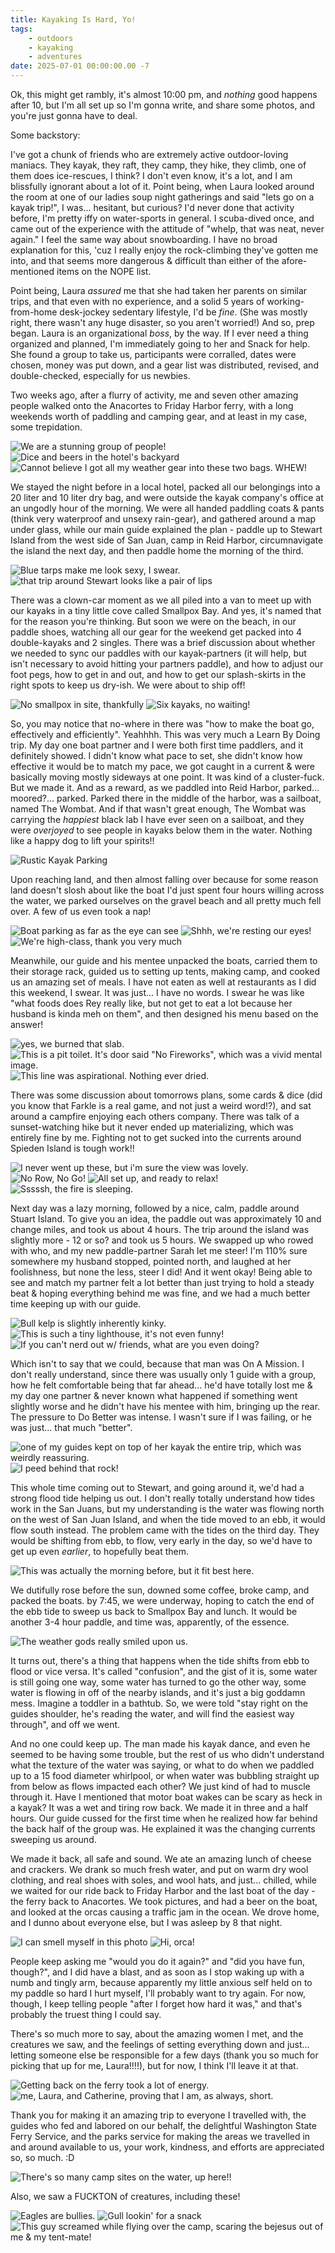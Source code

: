 ```yaml
---
title: Kayaking Is Hard, Yo!
tags: 
    - outdoors
    - kayaking
    - adventures
date: 2025-07-01 00:00:00.00 -7
---
```


Ok, this might get rambly, it's almost 10:00 pm, and _nothing_ good happens after 10, but I'm all set up so I'm gonna write, and share some photos, and you're just gonna have to deal.

Some backstory:

I've got a chunk of friends who are extremely active outdoor-loving maniacs. They kayak, they raft, they camp, they hike, they climb, one of them does ice-rescues, I think? I don't even know, it's a lot, and I am blissfully ignorant about a lot of it. Point being, when Laura looked around the room at one of our ladies soup night gatherings and said "lets go on a kayak trip!", I was... hesitant, but curious? I'd never done that activity before, I'm pretty iffy on water-sports in general. I scuba-dived once, and came out of the experience with the attitude of "whelp, that was neat, never again." I feel the same way about snowboarding. I have no broad explanation for this, 'cuz I really enjoy the rock-climbing they've gotten me into, and that seems more dangerous & difficult than either of the afore-mentioned items on the NOPE list. 

Point being, Laura _assured_ me that she had taken her parents on similar trips, and that even with no experience, and a solid 5 years of working-from-home desk-jockey sedentary lifestyle, I'd be _fine_. (She was mostly right, there wasn't any huge disaster, so you aren't worried!) And so, prep began. Laura is an organizational _boss_, by the way. If I ever need a thing organized and planned, I'm immediately going to her and Snack for help. She found a group to take us, participants were corralled, dates were chosen, money was put down, and a gear list was distributed, revised, and double-checked, especially for us newbies. 

Two weeks ago, after a flurry of activity, me and seven other amazing people walked onto the Anacortes to Friday Harbor ferry, with a long weekends worth of paddling and camping gear, and at least in my case, some trepidation.

![We are a stunning group of people!]({{imageDir}}/kayak/ferry.jpg)
![Dice and beers in the hotel's backyard]({{imageDir}}/kayak/pregame.jpg)
![Cannot believe I got all my weather gear into these two bags. WHEW!]({{imageDir}}/kayak/packed.jpg)

We stayed the night before in a local hotel, packed all our belongings into a 20 liter and 10 liter dry bag, and were outside the kayak company's office at an ungodly hour of the morning. We were all handed paddling coats & pants (think very waterproof and unsexy rain-gear), and gathered around a map under glass, while our main guide explained the plan - paddle up to Stewart Island from the west side of San Juan, camp in Reid Harbor, circumnavigate the island the next day, and then paddle home the morning of the third. 

![Blue tarps make me look sexy, I swear.]({{imageDir}}/kayak/paddlesuits.jpg)
![that trip around Stewart looks like a pair of lips]({{imageDir}}/kayak/route.jpg)

There was a clown-car moment as we all piled into a van to meet up with our kayaks in a tiny little cove called Smallpox Bay. And yes, it's named that for the reason you're thinking. But soon we were on the beach, in our paddle shoes, watching all our gear for the weekend get packed into 4 double-kayaks and 2 singles. There was a brief discussion about whether we needed to sync our paddles with our kayak-partners (it will help, but isn't necessary to avoid hitting your partners paddle), and how to adjust our foot pegs, how to get in and out, and how to get our splash-skirts in the right spots to keep us dry-ish. We were about to ship off!

![No smallpox in site, thankfully]({{imageDir}}/kayak/spbay.jpg)
![Six kayaks, no waiting!]({{imageDir}}/kayak/steeds.jpg)

So, you may notice that no-where in there was "how to make the boat go, effectively and efficiently". Yeahhhh. This was very much a Learn By Doing trip. My day one boat partner and I were both first time paddlers, and it definitely showed. I didn't know what pace to set, she didn't know how effective it would be to match my pace, we got caught in a current & were basically moving mostly sideways at one point. It was kind of a cluster-fuck. But we made it. And as a reward, as we paddled into Reid Harbor, parked... moored?... parked. Parked there in the middle of the harbor, was a sailboat, named The Wombat. And if that wasn't great enough, The Wombat was carrying the _happiest_ black lab I have ever seen on a sailboat, and they were _overjoyed_ to see people in kayaks below them in the water. Nothing like a happy dog to lift your spirits!!

![Rustic Kayak Parking]({{imageDir}}/kayak/parking.jpg)

Upon reaching land, and then almost falling over because for some reason land doesn't slosh about like the boat I'd just spent four hours willing across the water, we parked ourselves on the gravel beach and all pretty much fell over. A few of us even took a nap! 

![Boat parking as far as the eye can see]({{imageDir}}/kayak/reidharbor.jpg)
![Shhh, we're resting our eyes!]({{imageDir}}/kayak/madeit.jpg)
![We're high-class, thank you very much]({{imageDir}}/kayak/libations.jpg)

Meanwhile, our guide and his mentee unpacked the boats, carried them to their storage rack, guided us to setting up tents, making camp, and cooked us an amazing set of meals. I have not eaten as well at restaurants as I did this weekend, I swear. It was just... I have no words. I swear he was like "what foods does Rey really like, but not get to eat a lot because her husband is kinda meh on them", and then designed his menu based on the answer! 

![yes, we burned that slab.]({{imageDir}}/kayak/fire.jpg)
![This is a pit toilet. It's door said "No Fireworks", which was a vivid mental image.]({{imageDir}}/kayak/biffy.jpg)
![This line was aspirational. Nothing ever dried.]({{imageDir}}/kayak/dryline.jpg)

There was some discussion about tomorrows plans, some cards & dice (did you know that Farkle is a real game, and not just a weird word!?), and sat around a campfire enjoying each others company. There was talk of a sunset-watching hike but it never ended up materializing, which was entirely fine by me. Fighting not to get sucked into the currents around Spieden Island is tough work!!

![I never went up these, but i'm sure the view was lovely.]({{imageDir}}/kayak/stairs.jpg)
![No Row, No Go!]({{imageDir}}/kayak/only.jpg)
![All set up, and ready to relax!]({{imageDir}}/kayak/camp.jpg)
![Sssssh, the fire is sleeping.]({{imageDir}}/kayak/night.jpg)

Next day was a lazy morning, followed by a nice, calm, paddle around Stuart Island. To give you an idea, the paddle out was approximately 10 and change miles, and took us about 4 hours. The trip around the island was slightly more - 12 or so? and took us 5 hours. We swapped up who rowed with who, and my new paddle-partner Sarah let me steer! I'm 110% sure somewhere my husband stopped, pointed north, and laughed at her foolishness, but none the less, steer I did! And it went okay! Being able to see and match my partner felt a lot better than just trying to hold a steady beat & hoping everything behind me was fine, and we had a much better time keeping up with our guide.

![Bull kelp is slightly inherently kinky.]({{imageDir}}/kayak/kelp.jpg)
![This is such a tiny lighthouse, it's not even funny!]({{imageDir}}/kayak/lighthouse.jpg)
![If you can't nerd out w/ friends, what are you even doing?]({{imageDir}}/kayak/kickline.jpg)

Which isn't to say that we could, because that man was On A Mission. I don't really understand, since there was usually only 1 guide with a group, how he felt comfortable being that far ahead... he'd have totally lost me & my day one partner & never known what happened if something went slightly worse and he didn't have his mentee with him, bringing up the rear. The pressure to Do Better was intense. I wasn't sure if I was failing, or he was just... that much "better". 

![one of my guides kept on top of her kayak the entire trip, which was weirdly reassuring.]({{imageDir}}/kayak/chart.jpg)
![I peed behind that rock!]({{imageDir}}/kayak/cliff.jpg)

This whole time coming out to Stewart, and going around it, we'd had a strong flood tide helping us out. I don't really totally understand how tides work in the San Juans, but my understanding is the water was flowing north on the west of San Juan Island, and when the tide moved to an ebb, it would flow south instead. The problem came with the tides on the third day. They would be shifting from ebb, to flow, very early in the day, so we'd have to get up even _earlier_, to hopefully beat them.

![This was actually the morning before, but it fit best here.]({{imageDir}}/kayak/fog.jpg)

We dutifully rose before the sun, downed some coffee, broke camp, and packed the boats. by 7:45, we were underway, hoping to catch the end of the ebb tide to sweep us back to Smallpox Bay and lunch. It would be another 3-4 hour paddle, and time was, apparently, of the essence.

![The weather gods really smiled upon us.]({{imageDir}}/kayak/reidharbor2.jpg)

It turns out, there's a thing that happens when the tide shifts from ebb to flood or vice versa. It's called "confusion", and the gist of it is, some water is still going one way, some water has turned to go the other way, some water is flowing in off of the nearby islands, and it's just a big goddamn mess. Imagine a toddler in a bathtub. So, we were told "stay right on the guides shoulder, he's reading the water, and will find the easiest way through", and off we went.

And no one could keep up. The man made his kayak dance, and even he seemed to be having some trouble, but the rest of us who didn't understand what the texture of the water was saying, or what to do when we paddled up to a 15 food diameter whirlpool, or when water was bubbling straight up from below as flows impacted each other? We just kind of had to muscle through it. Have I mentioned that motor boat wakes can be scary as heck in a kayak? It was a wet and tiring row back. We made it in three and a half hours. Our guide cussed for the first time when he realized how far behind the back half of the group was. He explained it was the changing currents sweeping us around. 

We made it back, all safe and sound. We ate an amazing lunch of cheese and crackers. We drank so much fresh water, and put on warm dry wool clothing, and real shoes with soles, and wool hats, and just... chilled, while we waited for our ride back to Friday Harbor and the last boat of the day - the ferry back to Anacortes. We took pictures, and had a beer on the boat, and looked at the orcas causing a traffic jam in the ocean. We drove home, and I dunno about everyone else, but I was asleep by 8 that night. 

![I can smell myself in this photo]({{imageDir}}/kayak/aftermath.jpg)
![Hi, orca!]({{imageDir}}/kayak/orcas.jpg)

People keep asking me "would you do it again?" and "did you have fun, though?", and I did have a blast, and as soon as I stop waking up with a numb and tingly arm, because apparently my little anxious self held on to my paddle so hard I hurt myself, I'll probably want to try again. For now, though, I keep telling people "after I forget how hard it was," and that's probably the truest thing I could say.

There's so much more to say, about the amazing women I met, and the creatures we saw, and the feelings of setting everything down and just... letting someone else be responsible for a few days (thank you so much for picking that up for me, Laura!!!!), but for now, I think I'll leave it at that.

![Getting back on the ferry took a lot of energy.]({{imageDir}}/kayak/gonehome.jpg)
![me, Laura, and Catherine, proving that I am, as always, short.]({{imageDir}}/kayak/ballardcrew.jpg)

Thank you for making it an amazing trip to everyone I travelled with, the guides who fed and labored on our behalf, the delightful Washington State Ferry Service, and the parks service for making the areas we travelled in and around available to us, your work, kindness, and efforts are appreciated so, so much. :D

![There's so many camp sites on the water, up here!!]({{imageDir}}/kayak/bigmap.jpg)

Also, we saw a FUCKTON of creatures, including these! 

![Eagles are bullies.]({{imageDir}}/kayak/eagle.jpg)
![Gull lookin' for a snack]({{imageDir}}/kayak/gull.jpg)
![This guy screamed while flying over the camp, scaring the bejesus out of me & my tent-mate!]({{imageDir}}/kayak/heron.jpg)
